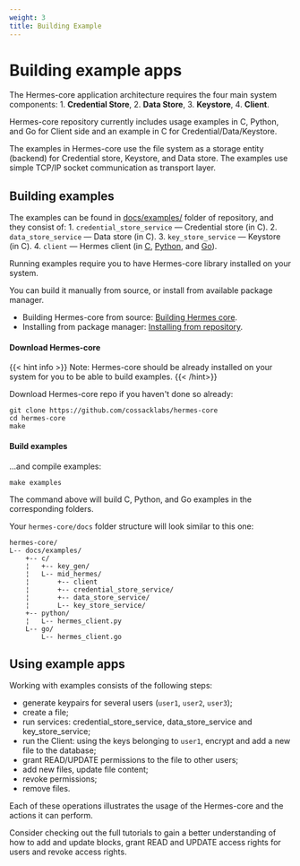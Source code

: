 ```yaml
---
weight: 3
title: Building Example
---
```


# Building example apps

The Hermes-core application architecture requires the four main system components: 1. **Credential Store**, 2. **Data Store**, 3. **Keystore**, 4. **Client**.

Hermes-core repository currently includes usage examples in C, Python, and Go for Client side and an example in C for Credential/Data/Keystore.

The examples in Hermes-core use the file system as a storage entity (backend) for Credential store, Keystore, and Data store. The examples use simple TCP/IP socket communication as transport layer.

## Building examples

The examples can be found in [docs/examples/](https://github.com/cossacklabs/hermes-core/tree/master/docs/examples) folder of repository, and they consist of: 1. `credential_store_service` — Credential store (in C). 2. `data_store_service` — Data store (in C). 3. `key_store_service` — Keystore (in C). 4. `client` — Hermes client (in [C](https://github.com/cossacklabs/hermes-core/tree/master/docs/examples/c/mid_hermes/client), [Python](https://github.com/cossacklabs/hermes-core/blob/master/docs/examples/python/hermes_client.py), and [Go](https://github.com/cossacklabs/hermes-core/blob/master/docs/examples/go/hermes_client.go)).

Running examples require you to have Hermes-core library installed on your system.

You can build it manually from source, or install from available package manager.

* Building Hermes-core from source: [Building Hermes core](https://docs.cossacklabs.com/pages/documentation-hermes/#building-hermes).
* Installing from package manager: [Installing from repository](https://docs.cossacklabs.com/pages/documentation-hermes/#installation-from-repository).

#### Download Hermes-core

{{< hint info >}}
Note: Hermes-core should be already installed on your system for you to be able to build examples.
{{< /hint>}}

Download Hermes-core repo if you haven't done so already:

```
git clone https://github.com/cossacklabs/hermes-core
cd hermes-core
make
```

#### Build examples

...and compile examples:

```make examples```

The command above will build C, Python, and Go examples in the corresponding folders.

Your ```hermes-core/docs``` folder structure will look similar to this one:

```
hermes-core/
L-- docs/examples/
    +-- c/
    ¦   +-- key_gen/
    ¦   L-- mid_hermes/
    ¦       +-- client
    ¦       +-- credential_store_service/
    ¦       +-- data_store_service/
    ¦       L-- key_store_service/
    +-- python/
    ¦   L-- hermes_client.py
    L-- go/
        L-- hermes_client.go
```

## Using example apps

Working with examples consists of the following steps:

* generate keypairs for several users (`user1`, `user2`, `user3`);
* create a file;
* run services: credential_store_service, data_store_service and key_store_service;
* run the Client: using the keys belonging to `user1`, encrypt and add a new file to the database;
* grant READ/UPDATE permissions to the file to other users;
* add new files, update file content;
* revoke permissions;
* remove files.

Each of these operations illustrates the usage of the Hermes-core and the actions it can perform.

Consider checking out the full tutorials to gain a better understanding of how to add and update blocks, grant READ and UPDATE access rights for users and revoke access rights.